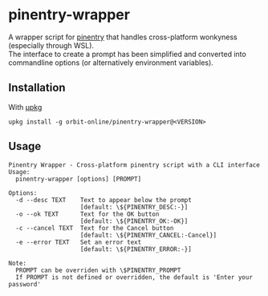 # pinentry-wrapper

A wrapper script for [pinentry](https://www.gnupg.org/related_software/pinentry/index.html)
that handles cross-platform wonkyness (especially through WSL).  
The interface to create a prompt has been simplified and converted into
commandline options (or alternatively environment variables).

## Installation

With [μpkg](https://github.com/orbit-online/upkg)

```
upkg install -g orbit-online/pinentry-wrapper@<VERSION>
```

## Usage

```
Pinentry Wrapper - Cross-platform pinentry script with a CLI interface
Usage:
  pinentry-wrapper [options] [PROMPT]

Options:
  -d --desc TEXT    Text to appear below the prompt
                    [default: \${PINENTRY_DESC:-}]
  -o --ok TEXT      Text for the OK button
                    [default: \${PINENTRY_OK:-OK}]
  -c --cancel TEXT  Text for the Cancel button
                    [default: \${PINENTRY_CANCEL:-Cancel}]
  -e --error TEXT   Set an error text
                    [default: \${PINENTRY_ERROR:-}]

Note:
  PROMPT can be overriden with \$PINENTRY_PROMPT
  If PROMPT is not defined or overridden, the default is 'Enter your password'
```

